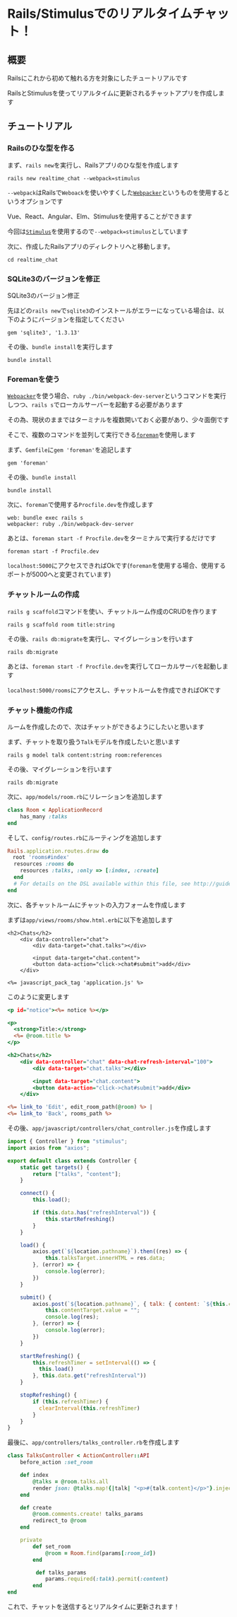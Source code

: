 # Rails/Stimulusでのリアルタイムチャット！
## 概要

Railsにこれから初めて触れる方を対象にしたチュートリアルです

RailsとStimulusを使ってリアルタイムに更新されるチャットアプリを作成します

## チュートリアル
### Railsのひな型を作る

まず、`rails new`を実行し、Railsアプリのひな型を作成します

```shell
rails new realtime_chat --webpack=stimulus
```

`--webpack`はRailsで`Weboack`を使いやすくした[`Webpacker`](https://github.com/rails/webpacker)というものを使用するというオプションです

Vue、React、Angular、Elm、Stimulusを使用することができます

今回は[`Stimulus`](https://github.com/stimulusjs/stimulus)を使用するので`--webpack=stimulus`としています

次に、作成したRailsアプリのディレクトリへと移動します。

```shell
cd realtime_chat
```

### SQLite3のバージョンを修正

SQLite3のバージョン修正

先ほどの`rails new`で`sqlite3`のインストールがエラーになっている場合は、以下のようにバージョンを指定してください

```ruby:Gemfile
gem 'sqlite3', '1.3.13'
```

その後、`bundle install`を実行します

```shell
bundle install
```

### Foremanを使う

[`Webpacker`](https://github.com/rails/webpacker)を使う場合、`ruby ./bin/webpack-dev-server`というコマンドを実行しつつ、`rails s`でローカルサーバーを起動する必要があります

その為、現状のままではターミナルを複数開いておく必要があり、少々面倒です

そこで、複数のコマンドを並列して実行できる[`foreman`](https://github.com/ddollar/foreman)を使用します

まず、`Gemfile`に`gem 'foreman'`を追記します

```ruby:Gemfile
gem 'foreman'
```

その後、`bundle install`

```shell
bundle install
```

次に、`foreman`で使用する`Procfile.dev`を作成します

```Procfile.dev
web: bundle exec rails s
webpacker: ruby ./bin/webpack-dev-server
```

あとは、`foreman start -f Procfile.dev`をターミナルで実行するだけです

```shell
foreman start -f Procfile.dev
```

`localhost:5000`にアクセスできればOkです(`foreman`を使用する場合、使用するポートが5000へと変更されています)

### チャットルームの作成

`rails g scaffold`コマンドを使い、チャットルーム作成のCRUDを作ります

```shell
rails g scaffold room title:string
```

その後、`rails db:migrate`を実行し、マイグレーションを行います

```shell
rails db:migrate
```

あとは、`foreman start -f Procfile.dev`を実行してローカルサーバを起動します

`localhost:5000/rooms`にアクセスし、チャットルームを作成できればOKです

### チャット機能の作成

ルームを作成したので、次はチャットができるようにしたいと思います

まず、チャットを取り扱う`Talk`モデルを作成したいと思います

```shell
rails g model talk content:string room:references
```

その後、マイグレーションを行います

```shell
rails db:migrate
```

次に、`app/models/room.rb`にリレーションを追加します

```ruby:app/models/room.rb
class Room < ApplicationRecord
    has_many :talks
end
```

そして、`config/routes.rb`にルーティングを追加します

```ruby:config/routes.rb
Rails.application.routes.draw do
　root 'rooms#index'
  resources :rooms do
    resources :talks, :only => [:index, :create]
  end
  # For details on the DSL available within this file, see http://guides.rubyonrails.org/routing.html
end
```
次に、各チャットルームにチャットの入力フォームを作成します

まずは`app/views/rooms/show.html.erb`に以下を追加します

```erb:
<h2>Chats</h2>
    <div data-controller="chat">
        <div data-target="chat.talks"></div>

        <input data-target="chat.content">
        <button data-action="click->chat#submit">add</div>
    </div>

<%= javascript_pack_tag 'application.js' %>
```

このように変更します

```erb:app/views/rooms/show.html.erb
<p id="notice"><%= notice %></p>

<p>
  <strong>Title:</strong>
  <%= @room.title %>
</p>

<h2>Chats</h2>
    <div data-controller="chat" data-chat-refresh-interval="100">
        <div data-target="chat.talks"></div>

        <input data-target="chat.content">
        <button data-action="click->chat#submit">add</div>
    </div>

<%= link_to 'Edit', edit_room_path(@room) %> |
<%= link_to 'Back', rooms_path %>
```

その後、`app/javascript/controllers/chat_controller.js`を作成します

```js:app/javascript/controllers/chat_controller.js
import { Controller } from "stimulus";
import axios from "axios";

export default class extends Controller {
    static get targets() {
        return ["talks", "content"];
    }

    connect() {
        this.load();

        if (this.data.has("refreshInterval")) {
            this.startRefreshing()
        }
    }

    load() {
        axios.get(`${location.pathname}`).then((res) => {
            this.talksTarget.innerHTML = res.data;
        }, (error) => {
            console.log(error);
        })
    }

    submit() {
        axios.post(`${location.pathname}`, { talk: { content: `${this.contentTarget.value}` }}).then((res) => {
            this.contentTarget.value = "";
            console.log(res);
        }, (error) => {
            console.log(error);
        })
    }

    startRefreshing() {
        this.refreshTimer = setInterval(() => {
          this.load()
        }, this.data.get("refreshInterval"))
    }

    stopRefreshing() {
        if (this.refreshTimer) {
          clearInterval(this.refreshTimer)
        }
    }
}
```

最後に、`app/controllers/talks_controller.rb`を作成します

```ruby:app/controllers/talks_controller.rb
class TalksController < ActionController::API
    before_action :set_room

    def index
        @talks = @room.talks.all
        render json: @talks.map!{|talk| "<p>#{talk.content}</p>"}.inject(:+)
    end

    def create
        @room.comments.create! talks_params
        redirect_to @room
    end

    private
        def set_room
            @room = Room.find(params[:room_id])
        end

         def talks_params
            params.required(:talk).permit(:content)
        end
end
```

これで、チャットを送信するとリアルタイムに更新されます！